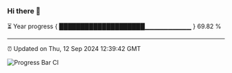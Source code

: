 ### Hi there 👋

⏳ Year progress { ████████████████████▁▁▁▁▁▁▁▁▁▁ } 69.82 %

---

⏰ Updated on Thu, 12 Sep 2024 12:39:42 GMT

![Progress Bar CI](https://github.com/ZhaoGui/ZhaoGui/workflows/Progress%20Bar%20CI/badge.svg)

